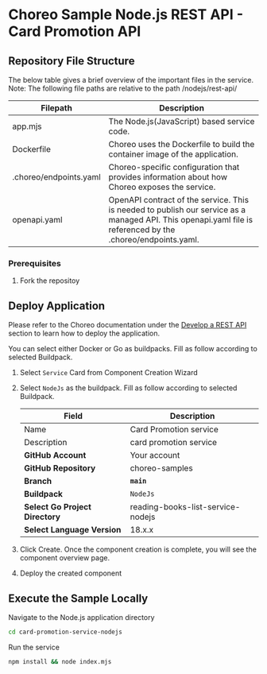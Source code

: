 # Choreo Sample Node.js REST API - Card Promotion API

## Repository File Structure

The below table gives a brief overview of the important files in the service.\
Note: The following file paths are relative to the path /nodejs/rest-api/

| Filepath               | Description                                                                                                                                                  |
| ---------------------- | ------------------------------------------------------------------------------------------------------------------------------------------------------------ |
| app.mjs                | The Node.js(JavaScript) based service code.                                                                                                                  |
| Dockerfile             | Choreo uses the Dockerfile to build the container image of the application.                                                                                  |
| .choreo/endpoints.yaml | Choreo-specific configuration that provides information about how Choreo exposes the service.                                                                |
| openapi.yaml           | OpenAPI contract of the service. This is needed to publish our service as a managed API. This openapi.yaml file is referenced by the .choreo/endpoints.yaml. |

### Prerequisites
1. Fork the repositoy

## Deploy Application

Please refer to the Choreo documentation under the [Develop a REST API](https://wso2.com/choreo/docs/develop-components/develop-services/develop-a-rest-api/#step-1-create-a-service-component-from-a-dockerfile) section to learn how to deploy the application.

You can select either Docker or Go as buildpacks. Fill as follow according to selected Buildpack.

1. Select `Service` Card from Component Creation Wizard
2. Select `NodeJs` as the buildpack. Fill as follow according to selected Buildpack.

    | **Field**             | **Description**                               |
    |-----------------------|-----------------------------------------------|
    |Name           | Card Promotion service              |
    |Description    | card promotion service        |
    | **GitHub Account**    | Your account                                  |
    | **GitHub Repository** | choreo-samples |
    | **Branch**            | **`main`**                               |
    | **Buildpack**      | `NodeJs` |
    | **Select Go Project Directory**       | reading-books-list-service-nodejs|
    | **Select Language Version**              | 18.x.x |

3. Click Create. Once the component creation is complete, you will see the component overview page.
4. Deploy the created component


## Execute the Sample Locally

Navigate to the Node.js application directory

```bash
cd card-promotion-service-nodejs
```

Run the service

```bash
npm install && node index.mjs
```

